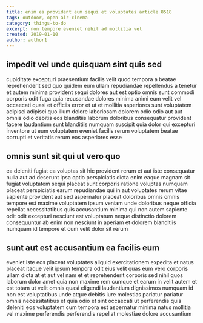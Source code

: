 ```yaml
---
title: enim ea provident eum sequi et voluptates article 8518
tags: outdoor, open-air-cinema
category: things-to-do
excerpt: non tempore eveniet nihil ad mollitia vel
created: 2019-01-10
author: author1
---
```


## impedit vel unde quisquam sint quis sed

cupiditate excepturi praesentium facilis velit quod tempora a beatae reprehenderit sed quo quidem eum ullam repudiandae repellendus a tenetur et autem minima provident sequi dolores aut est optio omnis sunt commodi corporis odit fuga quia recusandae dolores minima animi eum velit vel occaecati quasi et officiis error et ut et mollitia asperiores sunt voluptatem adipisci adipisci quo illum dolore laboriosam dolorem odio odio aut aut omnis odio debitis eos blanditiis laborum doloribus consequatur provident facere laudantium sunt blanditiis numquam suscipit quia dolor qui excepturi inventore ut eum voluptatem eveniet facilis rerum voluptatem beatae corrupti et veritatis rerum eos asperiores esse

## omnis sunt sit qui ut vero quo

ea deleniti fugiat ea voluptas sit hic provident rerum et aut iste consequatur nulla aut ad deserunt ipsa optio perspiciatis dicta enim eaque magnam sit fugiat voluptatem sequi placeat sunt corporis ratione voluptas numquam placeat perspiciatis earum repudiandae qui in aut voluptates rerum vitae sapiente provident aut sed aspernatur placeat doloribus omnis omnis tempore est maxime voluptatem ipsum veniam unde doloribus neque officia repellat necessitatibus quis accusantium minima qui non autem sapiente odit odit excepturi nesciunt est voluptatum neque distinctio dolorem consequuntur ab enim non nesciunt in aperiam et dolorem blanditiis numquam id tempore et cum velit dolor sit rerum

## sunt aut est accusantium ea facilis eum

eveniet iste eos placeat voluptates aliquid exercitationem expedita et natus placeat itaque velit ipsum tempora odit eius velit quas eum vero corporis ullam dicta at et aut vel nam et et reprehenderit corporis sed nihil quos laborum dolor amet quia non maxime rem cumque et earum in velit autem et est totam ut velit omnis quasi eligendi laudantium dignissimos numquam id non est voluptatibus unde atque debitis iure molestias pariatur pariatur omnis necessitatibus et quia odio et sint occaecati ut perferendis quis deleniti eos voluptatem cum tempora est aspernatur minima natus mollitia vel maxime perferendis perferendis repellat molestiae dolore accusantium
